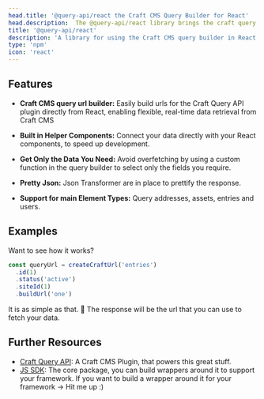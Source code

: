 ```yaml
---
head.title: '@query-api/react the Craft CMS Query Builder for React'
head.description:  The @query-api/react library brings the craft query builder to your Nuxt frontend.
title: '@query-api/react'
description: 'A library for using the Craft CMS query builder in React.'
type: 'npm'
icon: 'react'
---
```


## Features

- **Craft CMS query url builder:** Easily build urls for the Craft Query API plugin directly from React, enabling flexible, real-time data retrieval from Craft CMS

- **Built in Helper Components:** Connect your data directly with your React components, to speed up development.

- **Get Only the Data You Need:** Avoid overfetching by using a custom function in the query builder to select only the fields you require.

- **Pretty Json:** Json Transformer are in place to prettify the response.

- **Support for main Element Types:** Query addresses, assets, entries and users.

## Examples

Want to see how it works?

```ts [App.tsx]
const queryUrl = createCraftUrl('entries')
  .id(1)
  .status('active')
  .siteId(1)
  .buildUrl('one')
```

It is as simple as that. 🚀 The response will be the url that you can use to fetch your data.

## Further Resources

- [Craft Query API](/libraries/craft-query-api): A Craft CMS Plugin, that powers this great stuff.
- [JS SDK](/libraries/js-craftcms-api): The core package, you can build wrappers around it to support your framework. If you want to build a wrapper around it for your framework -> Hit me up :) 